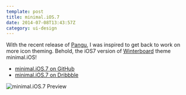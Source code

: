```yaml
---
template: post
title: minimal.iOS.7
date: 2014-07-08T13:43:57Z
category: ui-design
---
```

With the recent release of [Pangu](http://en.pangu.io), I was inspired to get back to work on more icon theming. Behold, the iOS7 version of [Winterboard](http://cydia.saurik.com/package/winterboard/) theme minimal.iOS!

- [minimal.iOS.7 on GitHub](https://github.com/colbyfayock/minimal.iOS.7)
- [minimal.iOS.7 on Dribbble](https://dribbble.com/shots/1633041-Minimal-iOS-Theme)

![minimal.iOS.7 Preview](https://cdn.fay.io/images/2014/minimal.ios.7-winterboard-theme-iphone-lockscreen.png)